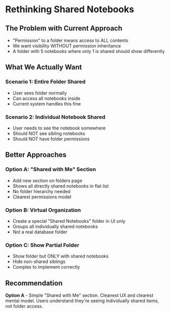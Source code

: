 # Rethinking Shared Notebooks

## The Problem with Current Approach

- "Permission" to a folder means access to ALL contents
- We want visibility WITHOUT permission inheritance
- A folder with 5 notebooks where only 1 is shared should show differently

## What We Actually Want

### Scenario 1: Entire Folder Shared

- User sees folder normally
- Can access all notebooks inside
- Current system handles this fine

### Scenario 2: Individual Notebook Shared

- User needs to see the notebook somewhere
- Should NOT see sibling notebooks
- Should NOT have folder permissions

## Better Approaches

### Option A: "Shared with Me" Section

- Add new section on folders page
- Shows all directly shared notebooks in flat list
- No folder hierarchy needed
- Clearest permissions model

### Option B: Virtual Organization

- Create a special "Shared Notebooks" folder in UI only
- Groups all individually shared notebooks
- Not a real database folder

### Option C: Show Partial Folder

- Show folder but ONLY with shared notebooks
- Hide non-shared siblings
- Complex to implement correctly

## Recommendation

**Option A** - Simple "Shared with Me" section. Cleanest UX and clearest mental model. Users understand they're seeing individually shared items, not folder access.
